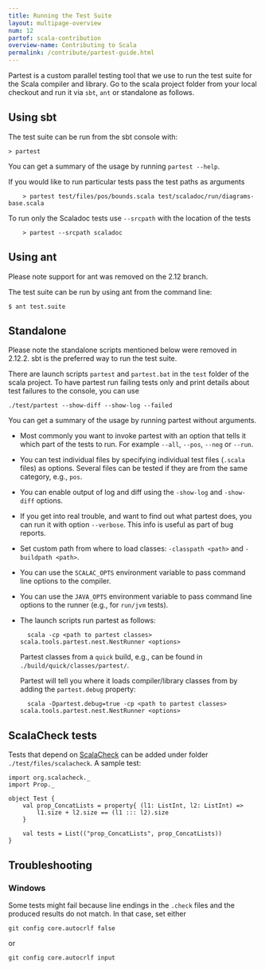 ```yaml
---
title: Running the Test Suite
layout: multipage-overview
num: 12
partof: scala-contribution
overview-name: Contributing to Scala
permalink: /contribute/partest-guide.html
---
```


Partest is a custom parallel testing tool that we use to run the test suite for the Scala compiler and library. Go to the scala project folder from your local checkout and run it via `sbt`, `ant` or standalone as follows.

## Using sbt

The test suite can be run from the sbt console with:

	> partest

You can get a summary of the usage by running `partest --help`.

If you would like to run particular tests pass the test paths as arguments

        > partest test/files/pos/bounds.scala test/scaladoc/run/diagrams-base.scala

To run only the Scaladoc tests use `--srcpath` with the location of the tests

        > partest --srcpath scaladoc

## Using ant

Please note support for ant was removed on the 2.12 branch.

The test suite can be run by using ant from the command line:

	$ ant test.suite

## Standalone

Please note the standalone scripts mentioned below were removed in 2.12.2. sbt is the preferred way to run the test suite.

There are launch scripts `partest` and `partest.bat` in the `test` folder of the scala project. To have partest run failing tests only and print details about test failures to the console, you can use

	./test/partest --show-diff --show-log --failed

You can get a summary of the usage by running partest without arguments.

* Most commonly you want to invoke partest with an option that tells it which part of the tests to run. For example `--all`, `--pos`, `--neg` or `--run`.
* You can test individual files by specifying individual test files (`.scala` files) as options. Several files can be tested if they are from the same category, e.g., `pos`.
* You can enable output of log and diff using the `-show-log` and `-show-diff` options.
* If you get into real trouble, and want to find out what partest does, you can run it with option `--verbose`. This info is useful as part of bug reports.
* Set custom path from where to load classes: `-classpath <path>` and `-buildpath <path>`.
* You can use the `SCALAC_OPTS` environment variable to pass command line options to the compiler.
* You can use the `JAVA_OPTS` environment variable to pass command line options to the runner (e.g., for `run/jvm` tests).
* The launch scripts run partest as follows:

		scala -cp <path to partest classes> scala.tools.partest.nest.NestRunner <options>

	Partest classes from a `quick` build, e.g., can be found in `./build/quick/classes/partest/`.

	Partest will tell you where it loads compiler/library classes from by adding the `partest.debug` property:

		scala -Dpartest.debug=true -cp <path to partest classes> scala.tools.partest.nest.NestRunner <options>



## ScalaCheck tests

Tests that depend on [ScalaCheck](https://github.com/rickynils/scalacheck) can be added under folder `./test/files/scalacheck`. A sample test:

	import org.scalacheck._
	import Prop._

	object Test {
		val prop_ConcatLists = property{ (l1: ListInt, l2: ListInt) =>
			l1.size + l2.size == (l1 ::: l2).size
		}

		val tests = List(("prop_ConcatLists", prop_ConcatLists))
	}

## Troubleshooting

### Windows

Some tests might fail because line endings in the `.check` files and the produced results do not match. In that case, set either

	git config core.autocrlf false

or

	git config core.autocrlf input
